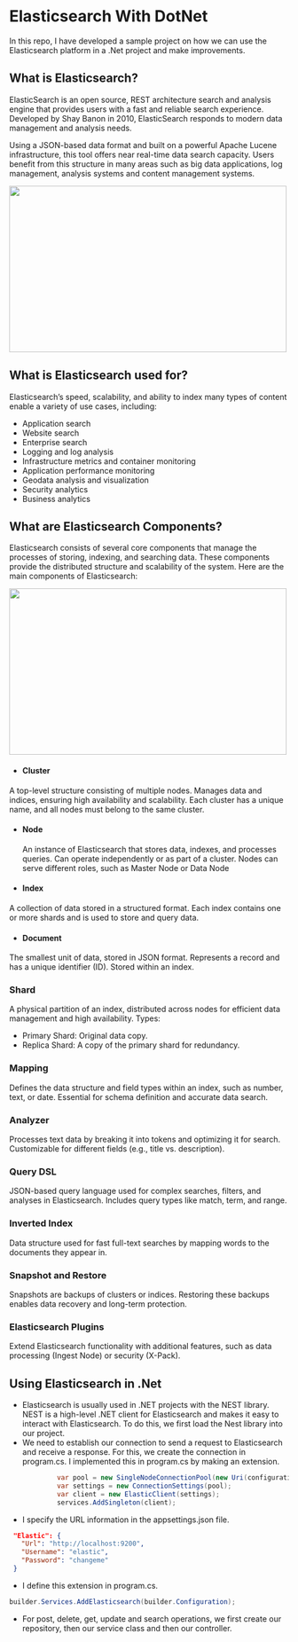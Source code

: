 # Elasticsearch With DotNet
In this repo, I have developed a sample project on how we can use the Elasticsearch platform in a .Net project and make improvements.

## What is Elasticsearch?
 ElasticSearch is an open source, REST architecture search and analysis engine that provides users with a fast and reliable search experience. Developed by Shay Banon in 2010, ElasticSearch responds to modern data management and analysis needs.

Using a JSON-based data format and built on a powerful Apache Lucene infrastructure, this tool offers near real-time data search capacity. Users benefit from this structure in many areas such as big data applications, log management, analysis systems and content management systems.

<img src="https://github.com/user-attachments/assets/647c4ffb-15a5-47e4-9bdd-d527b4f154ca" width="500" height="300">


## What is Elasticsearch used for?
Elasticsearch’s speed, scalability, and ability to index many types of content enable a variety of use cases, including:

- Application search
- Website search
- Enterprise search
- Logging and log analysis
- Infrastructure metrics and container monitoring
- Application performance monitoring
- Geodata analysis and visualization
- Security analytics
- Business analytics

## What are Elasticsearch Components?
Elasticsearch consists of several core components that manage the processes of storing, indexing, and searching data. These components provide the distributed structure and scalability of the system. Here are the main components of Elasticsearch:

<img src="https://github.com/user-attachments/assets/20119091-6ec1-44d3-83cc-f105ea28e1af" width="500" height="300">

 - #### Cluster
 A top-level structure consisting of multiple nodes. Manages data and indices, ensuring high availability and scalability. Each cluster has a unique name, and all nodes must belong to the same cluster.

- #### Node
  An instance of Elasticsearch that stores data, indexes, and processes queries. Can operate independently or as part of a cluster. Nodes can serve different roles, such as Master Node or Data Node

- ####  Index
 A collection of data stored in a structured format. Each index contains one or more shards and is used to store and query data.

- #### Document
The smallest unit of data, stored in JSON format. Represents a record and has a unique identifier (ID). Stored within an index.

### Shard
 A physical partition of an index, distributed across nodes for efficient data management and high availability. Types:
- Primary Shard: Original data copy.
- Replica Shard: A copy of the primary shard for redundancy.

### Mapping
  Defines the data structure and field types within an index, such as number, text, or date. Essential for schema definition and accurate data search.

 ### Analyzer
 Processes text data by breaking it into tokens and optimizing it for search. Customizable for different fields (e.g., title vs. description).
 
### Query DSL
 JSON-based query language used for complex searches, filters, and analyses in Elasticsearch. Includes query types like match, term, and range.

### Inverted Index
Data structure used for fast full-text searches by mapping words to the documents they appear in.

### Snapshot and Restore
 Snapshots are backups of clusters or indices. Restoring these backups enables data recovery and long-term protection.

### Elasticsearch Plugins
  Extend Elasticsearch functionality with additional features, such as data processing (Ingest Node) or security (X-Pack).

## Using Elasticsearch in .Net
- Elasticsearch is usually used in .NET projects with the NEST library. NEST is a high-level .NET client for Elasticsearch and makes it easy to interact with Elasticsearch. To do this, we first load the Nest library into our project.
- We need to establish our connection to send a request to Elasticsearch and receive a response. For this, we create the connection in program.cs. I implemented this in program.cs by making an extension.
```c#
            var pool = new SingleNodeConnectionPool(new Uri(configuration.GetSection("Elastic")["Url"]!));
            var settings = new ConnectionSettings(pool);
            var client = new ElasticClient(settings);
            services.AddSingleton(client);
```
 - I specify the URL information in the appsettings.json file.
 ```json
  "Elastic": {
    "Url": "http://localhost:9200",
    "Username": "elastic",
    "Password": "changeme"
  }
```
- I define this extension in program.cs.
```c#
builder.Services.AddElasticsearch(builder.Configuration);
```
- For post, delete, get, update and search operations, we first create our repository, then our service class and then our controller.
